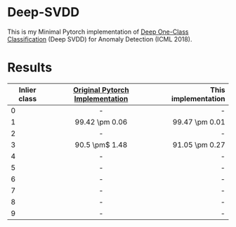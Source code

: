 # Deep-SVDD
This is my Minimal Pytorch implementation of [Deep One-Class Classification](http://data.bit.uni-bonn.de/publications/ICML2018.pdf) (Deep SVDD) for Anomaly Detection (ICML 2018).



# Results



| Inlier class     | [Original Pytorch Implementation ](https://github.com/lukasruff/Deep-SVDD-PyTorch) | This implementation  |
| ------------- |:-------------:| -----:|
| 0 | - | - |
| 1 | 99.42 \pm 0.06 | 99.47 \pm 0.01 |
| 2 | - | - |
| 3 | 90.5 \pm$ 1.48 | 91.05 \pm 0.27 |
| 4 | - | - |
| 5 | - | - |
| 6 | - | - |
| 7 | - | - |
| 8 | - | - |
| 9 | - | - |
